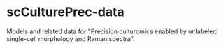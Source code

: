 # scCulturePrec-data
Models and related data for "Precision culturomics enabled by unlabeled single-cell morphology and Raman spectra".

